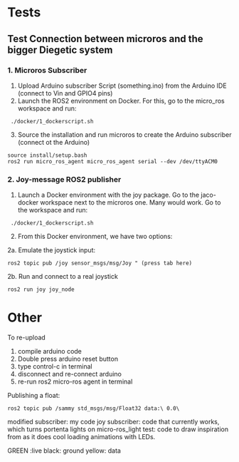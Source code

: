
# Tests

## Test Connection between microros and the bigger Diegetic system

### 1. Microros Subscriber

1. Upload Arduino subscriber Script (something.ino) from the Arduino IDE (connect to Vin and GPIO4 pins)
2. Launch the ROS2 environment on Docker. For this, go to the micro_ros workspace and run:

```
 ./docker/1_dockerscript.sh 
```

3. Source the installation and run microros to create the Arduino subscriber (connect ot the Arduino)

```
source install/setup.bash
ros2 run micro_ros_agent micro_ros_agent serial --dev /dev/ttyACM0
```

### 2. Joy-message ROS2 publisher

1. Launch a Docker environment with the joy package. Go to the jaco-docker workspace next to the microros one. Many would work. Go to the workspace and run:

```
 ./docker/1_dockerscript.sh 
```

2. From this Docker environment, we have two options:

2a. Emulate the joystick input:

```
ros2 topic pub /joy sensor_msgs/msg/Joy " (press tab here)
```

2b. Run and connect to a real joystick

```
ros2 run joy joy_node 
```

# Other

To re-upload
1. compile arduino code
2. Double press arduino reset button
3. type control-c in terminal
4. disconnect and re-connect arduino
5. re-run ros2 micro-ros agent in terminal


Publishing a float:

```
ros2 topic pub /sammy std_msgs/msg/Float32 data:\ 0.0\
```

modified subscriber: my code
joy subscriber: code that currently works, which turns portenta lights on
micro-ros_light test: code to draw inspiration from as it does cool loading animations with LEDs.

GREEN :live
black: ground
yellow: data
